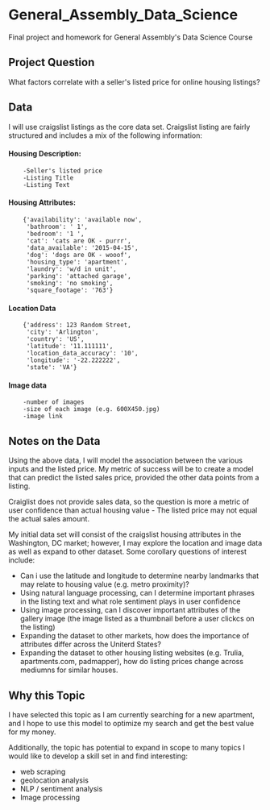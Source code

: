 # General_Assembly_Data_Science
Final project and homework for General Assembly's Data Science Course


## Project Question

What factors correlate with a seller's listed price for online housing listings?

## Data

I will use craigslist listings as the core data set. Craigslist listing are fairly structured and includes a mix of the following information:
   
#### Housing Description:
        -Seller's listed price
        -Listing Title
        -Listing Text
#### Housing Attributes:
        {'availability': 'available now',
         'bathroom': ' 1',
         'bedroom': '1 ',
         'cat': 'cats are OK - purrr',
         'data_available': '2015-04-15',
         'dog': 'dogs are OK - wooof',
         'housing_type': 'apartment',
         'laundry': 'w/d in unit',
         'parking': 'attached garage',
         'smoking': 'no smoking',
         'square_footage': '763'}
#### Location Data
        {'address': 123 Random Street,
         'city': 'Arlington',
         'country': 'US',
         'latitude': '11.111111',
         'location_data_accuracy': '10',
         'longitude': '-22.222222',
         'state': 'VA'}
#### Image data
        -number of images
        -size of each image (e.g. 600X450.jpg)
        -image link

## Notes on the Data
Using the above data, I will model the association between the various inputs and the listed price. My metric of success will be to create a model that can predict the listed sales price, provided the other data points from a listing.

Craiglist does not provide sales data, so the question is more a metric of user confidence than actual housing value - The listed price may not equal the actual sales amount.  

My initial data set will consist of the craigslist housing attributes in the Washington, DC market; however, I may explore the location and image data as well as expand to other dataset. Some corollary questions of interest include:


* Can i use the latitude and longitude to determine nearby landmarks that may relate to housing value (e.g. metro proximity)?
* Using natural language processing, can I determine important phrases in the listing text and what role sentiment plays in user confidence
* Using image processing, can I discover important attributes of the gallery image (the image listed as a thumbnail before a user clickcs on the listing)
* Expanding the dataset to other markets, how does the importance of attributes differ across the Uniterd States?
* Expanding the dataset to other housing listing websites (e.g. Trulia, apartments.com, padmapper), how do listing prices change across mediumns for similar houses.
    
    
## Why this Topic
I have selected this topic as I am currently searching for a new apartment, and I hope to use this model to optimize my search and get the best value for my money.

Additionally, the topic has potential to expand in scope to many topics I would like to develop a skill set in and find interesting:

* web scraping
* geolocation analysis
* NLP / sentiment analysis
* Image processing
    

